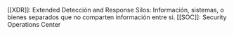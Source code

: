 [[XDR]]: Extended Detección and Response
Silos: Información, sistemas, o bienes separados que no comparten información entre si.
[[SOC]]: Security Operations Center